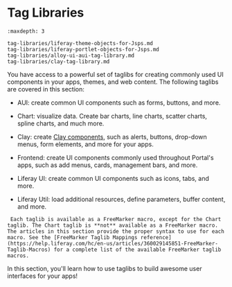 # Tag Libraries

```{toctree}
:maxdepth: 3

tag-libraries/liferay-theme-objects-for-Jsps.md
tag-libraries/liferay-portlet-objects-for-Jsps.md
tag-libraries/alloy-ui-aui-tag-library.md
tag-libraries/clay-tag-library.md
```
You have access to a powerful set of taglibs for creating commonly used UI components in your apps, themes, and web content. The following taglibs are covered in this section:

- AUI: create common UI components such as forms, buttons, and more.

- Chart: visualize data. Create bar charts, line charts, scatter charts, spline charts, and much more. 

- Clay: create [Clay components](https://clayui.com/docs/components/alerts.html), such as alerts, buttons, drop-down menus, form elements, and more for your 
  apps. 

- Frontend: create UI components commonly used throughout Portal's apps, such as add menus, cards, management bars, and more.

- Liferay UI: create common UI components such as icons, tabs, and more.
  
- Liferay Util: load additional resources, define parameters, buffer content, 
  and more.

```{note} 
 Each taglib is available as a FreeMarker macro, except for the Chart taglib. The Chart taglib is **not** available as a FreeMarker macro. The articles in this section provide the proper syntax to use for each macro. See the [FreeMarker Taglib Mappings reference](https://help.liferay.com/hc/en-us/articles/360029145851-FreeMarker-Taglib-Macros) for a complete list of the available FreeMarker taglib macros.
```

In this section, you'll learn how to use taglibs to build awesome user interfaces for your apps! 